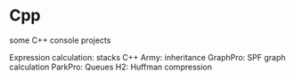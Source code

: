 # Cpp
some C++ console projects

Expression calculation: stacks
C++ Army: inheritance 
GraphPro: SPF graph calculation
ParkPro: Queues
H2: Huffman compression
